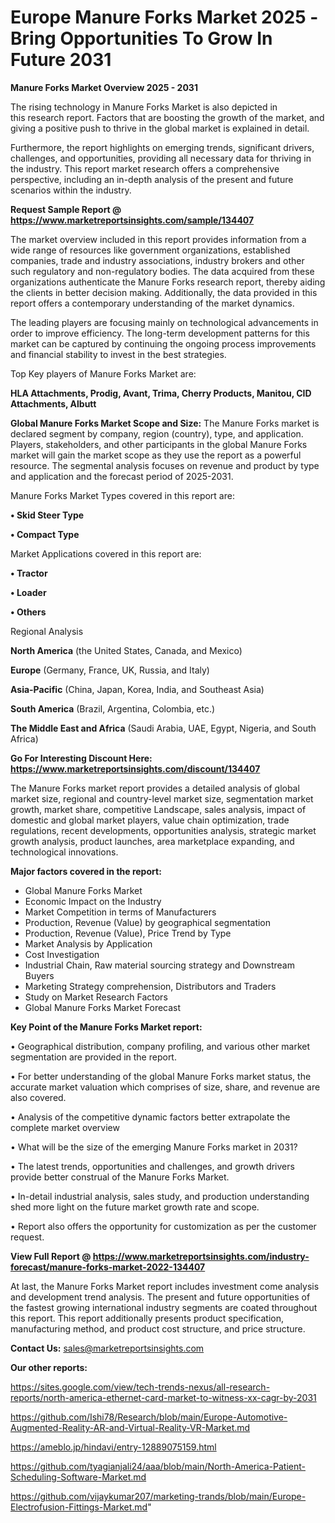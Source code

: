 # Europe Manure Forks Market 2025 -Bring Opportunities To Grow In Future 2031

<Strong> Manure Forks Market Overview 2025 - 2031</strong>

The rising technology in Manure Forks Market is also depicted in this research report. Factors that are boosting the growth of the market, and giving a positive push to thrive in the global market is explained in detail.

Furthermore, the report highlights on emerging trends, significant drivers, challenges, and opportunities, providing all necessary data for thriving in the industry. This report market research offers a comprehensive perspective, including an in-depth analysis of the present and future scenarios within the industry.

<strong>Request Sample Report @ <a href=https://www.marketreportsinsights.com/sample/134407>https://www.marketreportsinsights.com/sample/134407</a></strong>

The market overview included in this report provides information from a wide range of resources like government organizations, established companies, trade and industry associations, industry brokers and other such regulatory and non-regulatory bodies. The data acquired from these organizations authenticate the Manure Forks research report, thereby aiding the clients in better decision making. Additionally, the data provided in this report offers a contemporary understanding of the market dynamics.

The leading players are focusing mainly on technological advancements in order to improve efficiency. The long-term development patterns for this market can be captured by continuing the ongoing process improvements and financial stability to invest in the best strategies.

Top Key players of Manure Forks Market are:

<strong>HLA Attachments, Prodig, Avant, Trima, Cherry Products, Manitou, CID Attachments, Albutt</strong>

<strong><b>Global Manure Forks Market Scope and Size:</b></strong>
The Manure Forks market is declared segment by company, region (country), type, and application. Players, stakeholders, and other participants in the global Manure Forks market will gain the market scope as they use the report as a powerful resource. The segmental analysis focuses on revenue and product by type and application and the forecast period of 2025-2031.

Manure Forks Market Types covered in this report are:

<strong>• Skid Steer Type

• Compact Type</strong>

Market Applications covered in this report are:

<strong>• Tractor

• Loader

• Others</strong> 

Regional Analysis

<strong>North America</strong> (the United States, Canada, and Mexico)

<strong>Europe</strong> (Germany, France, UK, Russia, and Italy)

<strong>Asia-Pacific</strong> (China, Japan, Korea, India, and Southeast Asia)

<strong>South America</strong> (Brazil, Argentina, Colombia, etc.)

<strong>The Middle East and Africa</strong> (Saudi Arabia, UAE, Egypt, Nigeria, and South Africa)

<strong>Go For Interesting Discount Here: <a href=https://www.marketreportsinsights.com/discount/134407>https://www.marketreportsinsights.com/discount/134407</a></strong>

The Manure Forks market report provides a detailed analysis of global market size, regional and country-level market size, segmentation market growth, market share, competitive Landscape, sales analysis, impact of domestic and global market players, value chain optimization, trade regulations, recent developments, opportunities analysis, strategic market growth analysis, product launches, area marketplace expanding, and technological innovations.

<strong><b>Major factors covered in the report:</b></strong>
<ul>
  <li>Global Manure Forks Market </li>
  <li>Economic Impact on the Industry</li>
  <li>Market Competition in terms of Manufacturers</li>
  <li>Production, Revenue (Value) by geographical segmentation</li>
  <li>Production, Revenue (Value), Price Trend by Type</li>
  <li>Market Analysis by Application</li>
  <li>Cost Investigation</li>
  <li>Industrial Chain, Raw material sourcing strategy and Downstream Buyers</li>
  <li>Marketing Strategy comprehension, Distributors and Traders</li>
  <li>Study on Market Research Factors</li>
  <li>Global Manure Forks Market Forecast</li>
</ul>

<strong><b>Key Point of the Manure Forks Market report:</b></strong>

• Geographical distribution, company profiling, and various other market segmentation are provided in the report.

• For better understanding of the global Manure Forks market status, the accurate market valuation which comprises of size, share, and revenue are also covered.

• Analysis of the competitive dynamic factors better extrapolate the complete market overview

• What will be the size of the emerging Manure Forks market in 2031?

• The latest trends, opportunities and challenges, and growth drivers provide better construal of the Manure Forks Market.

• In-detail industrial analysis, sales study, and production understanding shed more light on the future market growth rate and scope.

• Report also offers the opportunity for customization as per the customer request.

<strong><b>View Full Report @ <a href=https://www.marketreportsinsights.com/industry-forecast/manure-forks-market-2022-134407>https://www.marketreportsinsights.com/industry-forecast/manure-forks-market-2022-134407</a></b></strong>


At last, the Manure Forks Market report includes investment come analysis and development trend analysis. The present and future opportunities of the fastest growing international industry segments are coated throughout this report. This report additionally presents product specification, manufacturing method, and product cost structure, and price structure.

<strong>Contact Us:</strong>
sales@marketreportsinsights.com

<strong>Our other reports:</strong>

<a href=https://sites.google.com/view/tech-trends-nexus/all-research-reports/north-america-ethernet-card-market-to-witness-xx-cagr-by-2031>https://sites.google.com/view/tech-trends-nexus/all-research-reports/north-america-ethernet-card-market-to-witness-xx-cagr-by-2031</a>

<a href=https://github.com/Ishi78/Research/blob/main/Europe-Automotive-Augmented-Reality-AR-and-Virtual-Reality-VR-Market.md>https://github.com/Ishi78/Research/blob/main/Europe-Automotive-Augmented-Reality-AR-and-Virtual-Reality-VR-Market.md</a>

<a href=https://ameblo.jp/hindavi/entry-12889075159.html>https://ameblo.jp/hindavi/entry-12889075159.html</a>

<a href=https://github.com/tyagianjali24/aaa/blob/main/North-America-Patient-Scheduling-Software-Market.md>https://github.com/tyagianjali24/aaa/blob/main/North-America-Patient-Scheduling-Software-Market.md</a>

<a href=https://github.com/vijaykumar207/marketing-trands/blob/main/Europe-Electrofusion-Fittings-Market.md>https://github.com/vijaykumar207/marketing-trands/blob/main/Europe-Electrofusion-Fittings-Market.md</a>"
